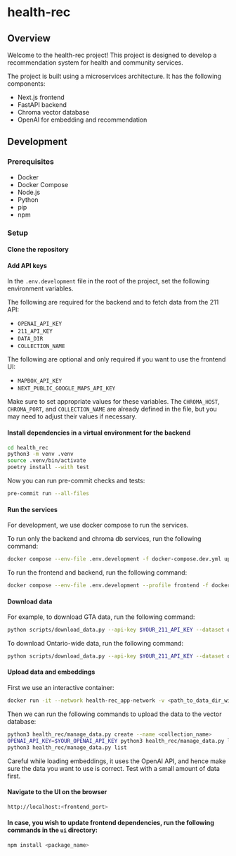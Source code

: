 # health-rec

## Overview

Welcome to the health-rec project! This project is designed to develop a recommendation system for health and community services.

The project is built using a microservices architecture. It has the following components:

- Next.js frontend
- FastAPI backend
- Chroma vector database
- OpenAI for embedding and recommendation


## Development

### Prerequisites

- Docker
- Docker Compose
- Node.js
- Python
- pip
- npm

### Setup

#### Clone the repository

#### Add API keys

In the `.env.development` file in the root of the project, set the following environment variables.

The following are required for the backend and to fetch data from the 211 API:
  - `OPENAI_API_KEY`
  - `211_API_KEY`
  - `DATA_DIR`
  - `COLLECTION_NAME`


The following are optional and only required if you want to use the frontend UI:
  - `MAPBOX_API_KEY`
  - `NEXT_PUBLIC_GOOGLE_MAPS_API_KEY`

Make sure to set appropriate values for these variables. The `CHROMA_HOST`, `CHROMA_PORT`, and `COLLECTION_NAME`
are already defined in the file, but you may need to adjust their values if necessary.

#### Install dependencies in a virtual environment for the backend

```bash
cd health_rec
python3 -m venv .venv
source .venv/bin/activate
poetry install --with test
```

Now you can run pre-commit checks and tests:

```bash
pre-commit run --all-files
```

#### Run the services

For development, we use docker compose to run the services.

To run only the backend and chroma db services, run the following command:

```bash
docker compose --env-file .env.development -f docker-compose.dev.yml up
```

To run the frontend and backend, run the following command:

```bash
docker compose --env-file .env.development --profile frontend -f docker-compose.dev.yml up
```

#### Download data

For example, to download GTA data, run the following command:

```bash
python scripts/download_data.py --api-key $YOUR_211_API_KEY --dataset on --is-gta --data-dir <path_to_data_dir>
```

To download Ontario-wide data, run the following command:

```bash
python scripts/download_data.py --api-key $YOUR_211_API_KEY --dataset on --data-dir <path_to_data_dir>
```

#### Upload data and embeddings

First we use an interactive container:

```bash
docker run -it --network health-rec_app-network -v <path_to_data_dir_with_json_files>:/data -v `pwd`:/workspace -w /workspace vectorinstitute/health-rec:backend-dev-latest bash
```

Then we can run the following commands to upload the data to the vector database:

```bash
python3 health_rec/manage_data.py create --name <collection_name>
OPENAI_API_KEY=$YOUR_OPENAI_API_KEY python3 health_rec/manage_data.py load --name <collection_name> --data_dir /data --load_embeddings
python3 health_rec/manage_data.py list
```

Careful while loading embeddings, it uses the OpenAI API, and hence make sure the data you want to use is correct. Test with a small amount of data first.

#### Navigate to the UI on the browser

```bash
http://localhost:<frontend_port>
```

#### In case, you wish to update frontend dependencies, run the following commands in the `ui` directory:

```bash
npm install <package_name>
```
